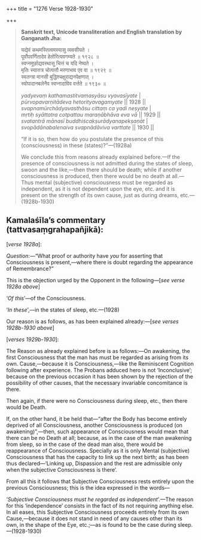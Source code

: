 +++
title = "1276 Verse 1928-1930"

+++
> **Sanskrit text, Unicode transliteration and English translation by Ganganath Jha:** 
>
> यद्येवं कथमस्तित्वमस्यासु व्यवसीयते ।  
> पूर्वोपवर्णितादेव हेतोरित्यवगम्यते ॥ १९२८ ॥  
> स्वप्नमूर्छाद्यवस्थासु चित्तं च यदि नेष्यते ।  
> मृतिः स्यात्तत्र चोत्पत्तौ मरणाभाव एव वा ॥ १९२९ ॥  
> स्वतन्त्रा मानसी बुद्धिश्चक्षुराद्यनपेक्षणात् ।  
> स्वोपादानबलेनैव स्वप्नादाविव वर्त्तते ॥ १९३० ॥ 
>
> *yadyevaṃ kathamastitvamasyāsu vyavasīyate* \|  
> *pūrvopavarṇitādeva hetorityavagamyate* \|\| 1928 \|\|  
> *svapnamūrchādyavasthāsu cittaṃ ca yadi neṣyate* \|  
> *mṛtiḥ syāttatra cotpattau maraṇābhāva eva vā* \|\| 1929 \|\|  
> *svatantrā mānasī buddhiścakṣurādyanapekṣaṇāt* \|  
> *svopādānabalenaiva svapnādāviva varttate* \|\| 1930 \|\| 
>
> “If it is so, then how do you postulate the presence of this (consciousness) in these (states)?”—(1928a) 
>
> We conclude this from reasons already explained before.—If the presence of consciousness is not admitted during the states of sleep, swoon and the like,—then there should be death; while if another consciousness is produced, then there would be no death at all.—Thus mental (subjective) consciousness must be regarded as independent, as it is not dependent upon the eye, etc. and it is present on the strength of its own cause, just as during dreams, etc.—(1928b-1930)



## Kamalaśīla’s commentary (tattvasaṃgrahapañjikā):

[*verse 1928a*]:

*Question*:—“What proof or authority have *you* for asserting that Consciousness is present,—where there is doubt regarding the appearance of Remembrance?”

This is the objection urged by the Opponent in the following—[*see verse 1928a above*]

‘*Of* *this*’—of the Consciousness.

‘*In* *these*’,—in the states of sleep, etc.—(1928)

Our reason is as follows, as has been explained already:—[*see verses 1928b-1930 above*]

[*verses 1929b-1930*]:

The Reason as already explained before is as follows:—On awakening, the first Consciousness that the man has must be regarded as arising from its own. Cause,—because it is Consciousness,—like the Reminiscent Cognition following after experience. The Probans adduced hero is not ‘Inconclusive’; because on the previous occasion it has been shown by the rejection of the possibility of other causes, that the necessary invariable concomitance is there.

Then again, if there were no Consciousness during sleep, etc., then there would be Death.

If, on the other hand, it be held that—“after the Body has become entirely deprived of all Consciousness, another Consciousness is produced (on awakening)”,—then, such appearance of Consciousness would mean that there can be no Death at all; because, as in the case of the man awakening from sleep, so in the case of the dead man also, there would be reappearance of Consciousness. Specially as it is only Mental (subjective) Consciousness that has the capacity to link up the next birth; as has been thus declared—‘Linking up, Dispassion and the rest are admissible only when the subjective Consciousness is there’.

From all this it follows that Subjective Consciousness rests entirely upon the previous Consciousness; this is the idea expressed in the words—

‘*Subjective Consciousness must he regarded as independent*’.—The reason for this ‘independence’ consists in the fact of its not requiring anything else. In all eases, this Subjective Consciousness proceeds entirely from its own Cause,—because it does not stand in need of any causes other than its own, in the shape of the Eye, etc.;—as is found to be the case during sleep.—(1928-1930)


